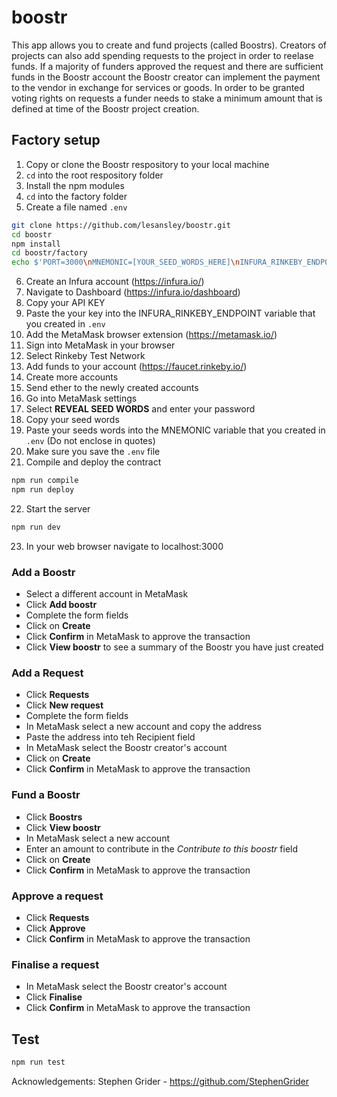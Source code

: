 # boostr
This app allows you to create and fund projects (called Boostrs). Creators of projects can also add spending requests to the project in order to reelase funds. If a majority of funders approved the request and there are sufficient funds in the Boostr account the Boostr creator can implement the payment to the vendor in exchange for services or goods. In order to be granted voting rights on requests a funder needs to stake a minimum amount that is defined at time of the Boostr project creation.

## Factory setup
1. Copy or clone the Boostr respository to your local machine
2. `cd` into the root respository folder
3. Install the npm modules
4. `cd` into the factory folder
5. Create a file named `.env`
```bash
git clone https://github.com/lesansley/boostr.git
cd boostr
npm install
cd boostr/factory
echo $'PORT=3000\nMNEMONIC=[YOUR_SEED_WORDS_HERE]\nINFURA_RINKEBY_ENDPOINT=https://rinkeby.infura.io/v3/[YOUR_API_KEY_HERE]' >.env
```
6. Create an Infura account (https://infura.io/)
7. Navigate to Dashboard (https://infura.io/dashboard)
8. Copy your API KEY
9. Paste the your key into the INFURA_RINKEBY_ENDPOINT variable that you created in `.env`
10. Add the MetaMask browser extension (https://metamask.io/)
11. Sign into MetaMask in your browser
12. Select Rinkeby Test Network
13. Add funds to your account (https://faucet.rinkeby.io/)
14. Create more accounts
15. Send ether to the newly created accounts
16. Go into MetaMask settings
17. Select __REVEAL SEED WORDS__ and enter your password
18. Copy your seed words
19. Paste your seeds words into the MNEMONIC variable that you created in `.env` (Do not enclose in quotes)
20. Make sure you save the `.env` file
21. Compile and deploy the contract
```bash
npm run compile
npm run deploy
```
22. Start the server
```bash
npm run dev
```
23. In your web browser navigate to localhost:3000

### Add a Boostr
- Select a different account in MetaMask
- Click __Add boostr__
- Complete the form fields
- Click on __Create__
- Click __Confirm__ in MetaMask to approve the transaction
- Click __View boostr__ to see a summary of the Boostr you have just created

### Add a Request
- Click __Requests__
- Click __New request__
- Complete the form fields
- In MetaMask select a new account and copy the address
- Paste the address into teh Recipient field
- In MetaMask select the Boostr creator's account
- Click on __Create__
- Click __Confirm__ in MetaMask to approve the transaction

### Fund a Boostr
- Click __Boostrs__
- Click __View boostr__
- In MetaMask select a new account
- Enter an amount to contribute in the _Contribute to this boostr_ field
- Click on __Create__
- Click __Confirm__ in MetaMask to approve the transaction

### Approve a request
- Click __Requests__
- Click __Approve__
- Click __Confirm__ in MetaMask to approve the transaction

### Finalise a request
- In MetaMask select the Boostr creator's account
- Click __Finalise__
- Click __Confirm__ in MetaMask to approve the transaction

## Test
```bash
npm run test
```
Acknowledgements: 
Stephen Grider - https://github.com/StephenGrider
